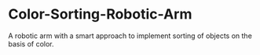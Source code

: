 # Color-Sorting-Robotic-Arm
A robotic arm with a smart approach to implement sorting of objects on the basis of color.
